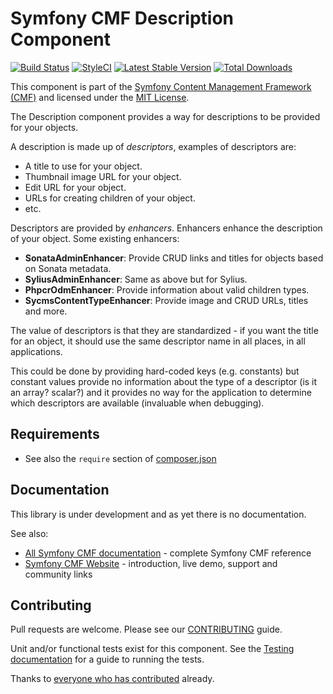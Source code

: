 # Symfony CMF Description Component

[![Build Status](https://travis-ci.org/symfony-cmf/description.svg?branch=master)](https://travis-ci.org/symfony-cmf/description)
[![StyleCI](https://styleci.io/repos/26994566/shield)](https://styleci.io/repos/26994566)
[![Latest Stable Version](https://poser.pugx.org/symfony-cmf/description/version.png)](https://packagist.org/packages/symfony-cmf/description)
[![Total Downloads](https://poser.pugx.org/symfony-cmf/description/d/total.png)](https://packagist.org/packages/symfony-cmf/description)

This component is part of the [Symfony Content Management Framework (CMF)](http://cmf.symfony.com/)
and licensed under the [MIT License](LICENSE).

The Description component provides a way for descriptions to be provided for
your objects.

A description is made up of *descriptors*, examples of descriptors are:

- A title to use for your object.
- Thumbnail image URL for your object.
- Edit URL for your object.
- URLs for creating children of your object.
- etc.

Descriptors are provided by *enhancers*. Enhancers enhance the description of
your object. Some existing enhancers:

- **SonataAdminEnhancer**: Provide CRUD links and titles for objects based on
  Sonata metadata.
- **SyliusAdminEnhancer**: Same as above but for Sylius.
- **PhpcrOdmEnhancer**: Provide information about valid children types.
- **SycmsContentTypeEnhancer**: Provide image and CRUD URLs, titles and more.

The value of descriptors is that they are standardized - if you want the title
for an object, it should use the same descriptor name in all places, in all
applications.

This could be done by providing hard-coded keys (e.g. constants) but constant
values provide no information about the type of a descriptor (is it an array?
scalar?) and it provides no way for the application to determine which
descriptors are available (invaluable when debugging).


## Requirements 

* See also the `require` section of [composer.json](composer.json)

## Documentation

This library is under development and as yet there is no documentation.

See also:

* [All Symfony CMF documentation](http://symfony.com/doc/master/cmf/index.html) - complete Symfony CMF reference
* [Symfony CMF Website](http://cmf.symfony.com/) - introduction, live demo, support and community links

## Contributing

Pull requests are welcome. Please see our
[CONTRIBUTING](https://github.com/symfony-cmf/symfony-cmf/blob/master/CONTRIBUTING.md)
guide.

Unit and/or functional tests exist for this component. See the
[Testing documentation](http://symfony.com/doc/master/cmf/components/testing.html)
for a guide to running the tests.

Thanks to
[everyone who has contributed](https://github.com/symfony-cmf/Description/contributors) already.

